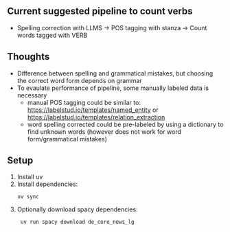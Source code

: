 

## Current suggested pipeline to count verbs

- Spelling correction with LLMS -> POS tagging with stanza -> Count words tagged with VERB

## Thoughts

- Difference between spelling and grammatical mistakes, but choosing the correct word form depends on grammar
- To evaulate performance of pipeline, some manually labeled data is necessary
    - manual POS tagging could be similar to: https://labelstud.io/templates/named_entity or https://labelstud.io/templates/relation_extraction
    - word spelling corrected could be pre-labeled by using a dictionary to find unknown words (however does not work for word form/grammatical mistakes)


## Setup

1. Install uv
2. Install dependencies:
    ```
    uv sync
    ```
3. Optionally download spacy dependencies:
   ```
    uv run spacy download de_core_news_lg
    ```
